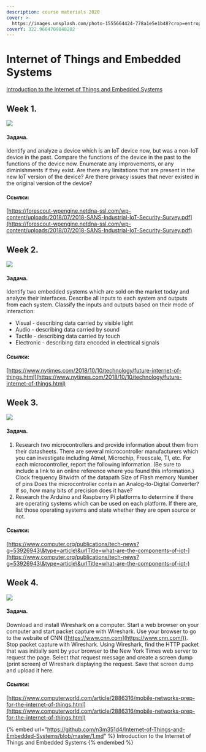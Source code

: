 ```yaml
---
description: course materials 2020
cover: >-
  https://images.unsplash.com/photo-1555664424-778a1e5e1b48?crop=entropy&cs=srgb&fm=jpg&ixid=MnwxOTcwMjR8MHwxfHNlYXJjaHw3fHxpb3R8ZW58MHx8fHwxNjM2Mzk0Mjc0&ixlib=rb-1.2.1&q=85
coverY: 322.9604709840202
---
```


# Internet of Things and Embedded Systems

[Introduction to the Internet of Things and Embedded Systems](https://telegra.ph/Introduction-to-the-Internet-of-Things-and-Embedded-Systems-spojlery-07-10)

## **Week 1.**&#x20;

![](https://camo.githubusercontent.com/15e401839ef2501858121f9ff324aaa8988905df818aa6f398c50caf823a9e61/68747470733a2f2f74656c656772612e70682f66696c652f6131333664353138623933303639663664373137352e706e67)

#### Задача.

Identify and analyze a device which is an IoT device now, but was a non-IoT device in the past. Compare the functions of the device in the past to the functions of the device now. Enumerate any improvements, or any diminishments if they exist. Are there any limitations that are present in the new IoT version of the device? Are there privacy issues that never existed in the original version of the device?

#### Ссылки:

[https://forescout-wpengine.netdna-ssl.com/wp-content/uploads/2018/07/2018-SANS-Industrial-IoT-Security-Survey.pdf](https://forescout-wpengine.netdna-ssl.com/wp-content/uploads/2018/07/2018-SANS-Industrial-IoT-Security-Survey.pdf)

## **Week 2.**

![](https://camo.githubusercontent.com/2e4f069bb5db4cf5d112543477993e29b7b10607948fdc6690ed8f438a9372c8/68747470733a2f2f74656c656772612e70682f66696c652f3464376664363364643738323732336131613461302e706e67)

#### Задача.

Identify two embedded systems which are sold on the market today and analyze their interfaces. Describe all inputs to each system and outputs from each system. Classify the inputs and outputs based on their mode of interaction:

* Visual - describing data carried by visible light
* Audio - describing data carried by sound
* Tactile - describing data carried by touch
* Electronic - describing data encoded in electrical signals

#### Ссылки:

[https://www.nytimes.com/2018/10/10/technology/future-internet-of-things.html](https://www.nytimes.com/2018/10/10/technology/future-internet-of-things.html)

## **Week 3.**

![](https://camo.githubusercontent.com/765eec0525236e6fb9093522fa594bb12c6706e0813580dfdaed66b0ade1bdfb/68747470733a2f2f74656c656772612e70682f66696c652f6232333334356632646630643266623139373861622e706e67)

#### Задача.

1. Research two microcontrollers and provide information about them from their datasheets. There are several microcontroller manufacturers which you can investigate including Atmel, Microchip, Freescale, TI, etc. For each microcontroller, report the following information. (Be sure to include a link to an online reference where you found this information.) Clock frequency Bitwidth of the datapath Size of Flash memory Number of pins Does the microcontroller contain an Analog-to-Digital Converter? If so, how many bits of precision does it have?
2. Research the Arduino and Raspberry Pi platforms to determine if there are operating systems which can be used on each platform. If there are, list those operating systems and state whether they are open source or not.

#### Ссылки:

[https://www.computer.org/publications/tech-news?g=53926943\&type=article\&urlTitle=what-are-the-components-of-iot-](https://www.computer.org/publications/tech-news?g=53926943\&type=article\&urlTitle=what-are-the-components-of-iot-)

## **Week 4.**

![](https://camo.githubusercontent.com/d792dd6cc3096ef80e19b1b6217e94a1d58bf7cdcb7146c976ffc965bb6e0ebf/68747470733a2f2f74656c656772612e70682f66696c652f3030323666336333643137363562313063646266312e706e67)

#### Задача.

Download and install Wireshark on a computer. Start a web browser on your computer and start packet capture with Wireshark. Use your browser to go to the website of CNN ([https://www.cnn.com](https://www.cnn.com/)). Stop packet capture with Wireshark. Using Wireshark, find the HTTP packet that was initially sent by your browser to the New York Times web server to request the page. Select that request message and create a screen dump (print screen) of Wireshark displaying the request. Save that screen dump and upload it here.

#### Ссылки:

[https://www.computerworld.com/article/2886316/mobile-networks-prep-for-the-internet-of-things.html](https://www.computerworld.com/article/2886316/mobile-networks-prep-for-the-internet-of-things.html)

{% embed url="https://github.com/n3m351d4/Internet-of-Things-and-Embedded-Systems/blob/master/1.md" %}
Introduction to the Internet of Things and Embedded Systems
{% endembed %}

